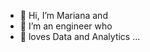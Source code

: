 - 👋 Hi, I’m Mariana and
- 👀 I’m an engineer who
- 💞️ loves Data and Analytics ...

<!---
mariaukar/mariaukar is a ✨ special ✨ repository because its `README.md` (this file) appears on your GitHub profile.
You can click the Preview link to take a look at your changes.
--->
